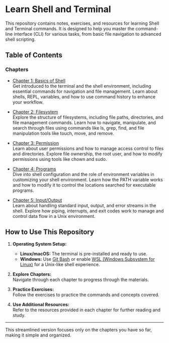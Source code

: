 # Learn Shell and Terminal

This repository contains notes, exercises, and resources for learning Shell and Terminal commands. It is designed to help you master the command-line interface (CLI) for various tasks, from basic file navigation to advanced shell scripting.

## Table of Contents

### Chapters

- [Chapter 1: Basics of Shell](./chapters/chapter-1/README.md)  
  Get introduced to the terminal and the shell environment, including essential commands for navigation and file management. Learn about shells, REPL, variables, and how to use command history to enhance your workflow.

- [Chapter 2: Filesystem](./chapters/chapter-2/README.md)  
  Explore the structure of filesystems, including file paths, directories, and file management commands. Learn how to navigate, manipulate, and search through files using commands like ls, grep, find, and file manipulation tools like touch, move, and remove.

- [Chapter 3: Permission](./chapters/chapter-3/README.md)  
  Learn about user permissions and how to manage access control to files and directories. Explore file ownership, the root user, and how to modify permissions using tools like chown and sudo.

- [Chapter 4: Programs](./chapters/chapter-4/README.md)  
  Dive into shell configuration and the role of environment variables in customizing your shell environment. Learn how the PATH variable works and how to modify it to control the locations searched for executable programs.

- [Chapter 5: Input/Output](./chapters/chapter-5/README.md)  
  Learn about handling standard input, output, and error streams in the shell. Explore how piping, interrupts, and exit codes work to manage and control data flow in a Unix environment.

## How to Use This Repository

1. **Operating System Setup:**

   - **Linux/macOS:** The terminal is pre-installed and ready to use.
   - **Windows:** Use [Git Bash](https://gitforwindows.org/) or enable [WSL (Windows Subsystem for Linux)](https://docs.microsoft.com/en-us/windows/wsl/) for a Unix-like shell experience.

2. **Explore Chapters:**  
   Navigate through each chapter to progress through the materials.

3. **Practice Exercises:**  
   Follow the exercises to practice the commands and concepts covered.

4. **Use Additional Resources:**  
   Refer to the resources provided in each chapter for further reading and study.

---

This streamlined version focuses only on the chapters you have so far, making it simple and organized.
